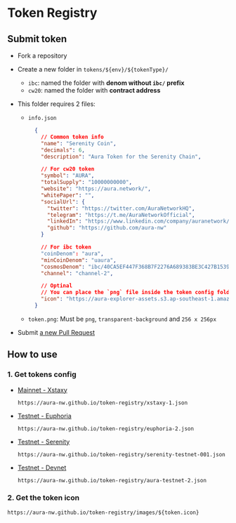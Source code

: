 # Token Registry

## Submit token

- Fork a repository
- Create a new folder in `tokens/${env}/${tokenType}/`
  - `ibc`: named the folder with **denom without `ibc/` prefix**
  - `cw20`: named the folder with **contract address**
- This folder requires 2 files:

  - `info.json`

    ```json
      {
        // Common token info
        "name": "Serenity Coin",
        "decimals": 6,
        "description": "Aura Token for the Serenity Chain", 

        // For cw20 token
        "symbol": "AURA",
        "totalSupply": "10000000000",
        "website": "https://aura.network/",
        "whitePaper": "",
        "socialUrl": {  
          "twitter": "https://twitter.com/AuraNetworkHQ",
          "telegram": "https://t.me/AuraNetworkOfficial",
          "linkedIn": "https://www.linkedin.com/company/auranetwork/",
          "github": "https://github.com/aura-nw"
        }

        // For ibc token
        "coinDenom": "aura",
        "minCoinDenom": "uaura",
        "cosmosDenom": "ibc/40CA5EF447F368B7F2276A689383BE3C427B15395D4BF6639B605D36C0846A20",
        "channel": "channel-2",

        // Optinal
        // You can place the `png` file inside the token config folder instead of filling URL in this
        "icon": "https://aura-explorer-assets.s3.ap-southeast-1.amazonaws.com/aura.png"
      }
    ```

  - `token.png`: Must be `png`, `transparent-background` and `256 x 256px`

- Submit [a new Pull Request](https://github.com/aura-nw/token-registry/pulls)

## How to use

### 1. Get tokens config

- [Mainnet - Xstaxy](https://aura-nw.github.io/token-registry/xstaxy-1.json)

  `https://aura-nw.github.io/token-registry/xstaxy-1.json`

- [Testnet - Euphoria](https://aura-nw.github.io/token-registry/euphoria-2.json)

  `https://aura-nw.github.io/token-registry/euphoria-2.json`

- [Testnet - Serenity](https://aura-nw.github.io/token-registry/serenity-testnet-001.json)

  `https://aura-nw.github.io/token-registry/serenity-testnet-001.json`

- [Testnet - Devnet](https://aura-nw.github.io/token-registry/aura-testnet-2.json)

  `https://aura-nw.github.io/token-registry/aura-testnet-2.json`

### 2. Get the token icon

  `https://aura-nw.github.io/token-registry/images/${token.icon}`
